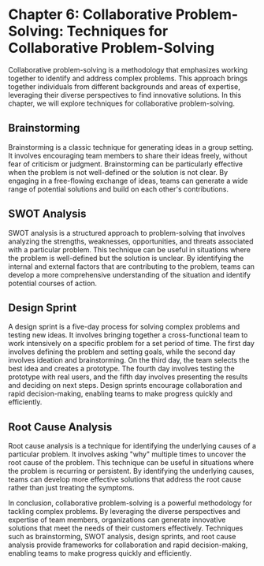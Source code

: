Chapter 6: Collaborative Problem-Solving: Techniques for Collaborative Problem-Solving
======================================================================================

Collaborative problem-solving is a methodology that emphasizes working together to identify and address complex problems. This approach brings together individuals from different backgrounds and areas of expertise, leveraging their diverse perspectives to find innovative solutions. In this chapter, we will explore techniques for collaborative problem-solving.

Brainstorming
-------------

Brainstorming is a classic technique for generating ideas in a group setting. It involves encouraging team members to share their ideas freely, without fear of criticism or judgment. Brainstorming can be particularly effective when the problem is not well-defined or the solution is not clear. By engaging in a free-flowing exchange of ideas, teams can generate a wide range of potential solutions and build on each other's contributions.

SWOT Analysis
-------------

SWOT analysis is a structured approach to problem-solving that involves analyzing the strengths, weaknesses, opportunities, and threats associated with a particular problem. This technique can be useful in situations where the problem is well-defined but the solution is unclear. By identifying the internal and external factors that are contributing to the problem, teams can develop a more comprehensive understanding of the situation and identify potential courses of action.

Design Sprint
-------------

A design sprint is a five-day process for solving complex problems and testing new ideas. It involves bringing together a cross-functional team to work intensively on a specific problem for a set period of time. The first day involves defining the problem and setting goals, while the second day involves ideation and brainstorming. On the third day, the team selects the best idea and creates a prototype. The fourth day involves testing the prototype with real users, and the fifth day involves presenting the results and deciding on next steps. Design sprints encourage collaboration and rapid decision-making, enabling teams to make progress quickly and efficiently.

Root Cause Analysis
-------------------

Root cause analysis is a technique for identifying the underlying causes of a particular problem. It involves asking "why" multiple times to uncover the root cause of the problem. This technique can be useful in situations where the problem is recurring or persistent. By identifying the underlying causes, teams can develop more effective solutions that address the root cause rather than just treating the symptoms.

In conclusion, collaborative problem-solving is a powerful methodology for tackling complex problems. By leveraging the diverse perspectives and expertise of team members, organizations can generate innovative solutions that meet the needs of their customers effectively. Techniques such as brainstorming, SWOT analysis, design sprints, and root cause analysis provide frameworks for collaboration and rapid decision-making, enabling teams to make progress quickly and efficiently.
